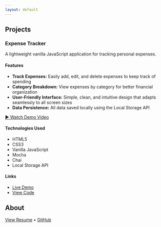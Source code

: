 ```yaml
---
layout: default
---
```


## Projects

### Expense Tracker

A lightweight vanilla JavaScript application for tracking personal expenses.

#### Features

- **Track Expenses:** Easily add, edit, and delete expenses to keep track of spending
- **Category Breakdown:** View expenses by category for better financial organization
- **User-Friendly Interface:** Simple, clean, and intuitive design that adapts seamlessly to all screen sizes
- **Data Persistence:** All data saved locally using the Local Storage API

[▶️ Watch Demo Video](assets/videos/expense-tracker-snippet.mp4)

#### Technologies Used

- HTML5
- CSS3
- Vanilla JavaScript
- Mocha
- Chai
- Local Storage API

#### Links

- [Live Demo](https://mariella-arias.github.io/expense-tracker)
- [View Code](https://github.com/mariella-arias/expense-tracker)


## About


[View Resume](link-to-resume) • [GitHub](https://github.com/mariella-arias)
